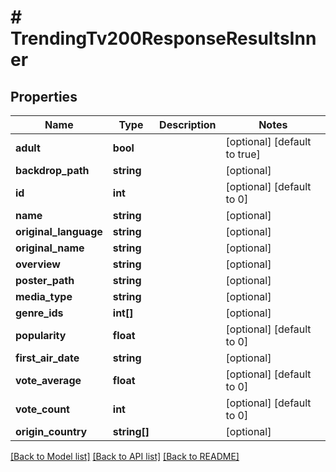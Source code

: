 # # TrendingTv200ResponseResultsInner

## Properties

Name | Type | Description | Notes
------------ | ------------- | ------------- | -------------
**adult** | **bool** |  | [optional] [default to true]
**backdrop_path** | **string** |  | [optional]
**id** | **int** |  | [optional] [default to 0]
**name** | **string** |  | [optional]
**original_language** | **string** |  | [optional]
**original_name** | **string** |  | [optional]
**overview** | **string** |  | [optional]
**poster_path** | **string** |  | [optional]
**media_type** | **string** |  | [optional]
**genre_ids** | **int[]** |  | [optional]
**popularity** | **float** |  | [optional] [default to 0]
**first_air_date** | **string** |  | [optional]
**vote_average** | **float** |  | [optional] [default to 0]
**vote_count** | **int** |  | [optional] [default to 0]
**origin_country** | **string[]** |  | [optional]

[[Back to Model list]](../../README.md#models) [[Back to API list]](../../README.md#endpoints) [[Back to README]](../../README.md)
